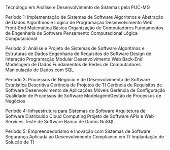 Tecnólogo em Análise e Desenvolvimento de Sistemas pela PUC-MG

 Período 1: Implementação de Sistemas de Software
 Algoritmos e Abstração de Dados
 Algoritmos e Lógica de Programação
 Desenvolvimento Web Front-End
 Matemática Básica
 Organização de Computadores
 Fundamentos de Engenharia de Software
 Pensamento Computacional
 Lógica Computacional

 Período 2: Análise e Projeto de Sistemas de Software
 Algoritmos e Estruturas de Dados
 Engenharia de Requisitos de Software
 Design de Interação
 Programação Modular
 Desenvolvimento Web Back-End
 Modelagem de Dados
 Fundamentos de Redes de Computadores
 Manipulação de Dados com SQL
 
 Período 3: Processos de Negócio e de Desenvolvimento de Software
 Estatística Descritiva
 Gerência de Projetos de TI
 Gerência de Requisitos de Software
 Desenvolvimento de Aplicações Móveis
 Gerência de Configuração
 Qualidade de Processos de Software
 Modelagem\Gestão de Processos de Negócios

 Período 4: Infraestrutura para Sistemas de Software
 Arquitetura de Software Distribuído
 Cloud Computing
 Projeto de Software
 APIs e Web Services
 Teste de Software
 Banco de Dados NoSQL
 
 Período 5: Empreendedorismo e Inovação com Sistemas de Software
 Segurança Aplicada ao Desenvolvimento
 Compliance em TI
 Implantação de Solução de TI